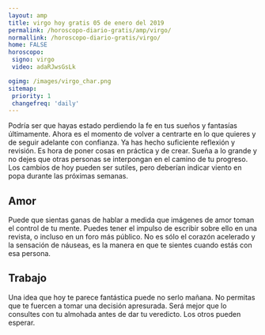 ```yaml
---
layout: amp
title: virgo hoy gratis 05 de enero del 2019 
permalink: /horoscopo-diario-gratis/amp/virgo/
normallink: /horoscopo-diario-gratis/virgo/
home: FALSE
horoscopo:
 signo: virgo
 video: adaRJwsGsLk

ogimg: /images/virgo_char.png
sitemap:
 priority: 1
 changefreq: 'daily'
---
```



Podría ser que hayas estado perdiendo la fe en tus sueños y fantasías últimamente. Ahora es el momento de volver a centrarte en lo que quieres y de seguir adelante con confianza. Ya has hecho suficiente reflexión y revisión. Es hora de poner cosas en práctica y de crear. Sueña a lo grande y no dejes que otras personas se interpongan en el camino de tu progreso. Los cambios de hoy pueden ser sutiles, pero deberían indicar viento en popa durante las próximas semanas.

## Amor

Puede que sientas ganas de hablar a medida que imágenes de amor toman el control de tu mente. Puedes tener el impulso de escribir sobre ello en una revista, o incluso en un foro más público. No es sólo el corazón acelerado y la sensación de náuseas, es la manera en que te sientes cuando estás con esa persona.

## Trabajo

Una idea que hoy te parece fantástica puede no serlo mañana. No permitas que te fuercen a tomar una decisión apresurada. Será mejor que lo consultes con tu almohada antes de dar tu veredicto. Los otros pueden esperar.
